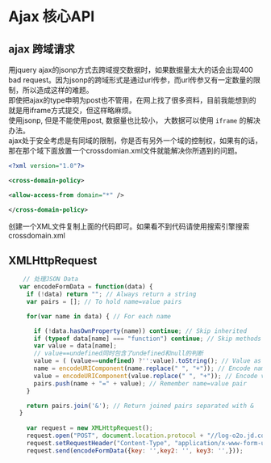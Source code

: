 # Ajax 核心API

## ajax 跨域请求
用jquery ajax的jsonp方式去跨域提交数据时，如果数据量太大的话会出现400 bad request。因为jsonp的跨域形式是通过url传参，而url传参又有一定数量的限制，所以造成这样的难题。  
即使把ajax的type申明为post也不管用，在网上找了很多资料，目前我能想到的就是用iframe方式提交，但这样略麻烦。  
使用jsonp, 但是不能使用post, 数据量也比较小， 大数据可以使用 `iframe` 的解决办法。  
ajax处于安全考虑是有同域的限制，你是否有另外一个域的控制权，如果有的话，那在那个域下面放置一个crossdomian.xml文件就能解决你所遇到的问题。
```xml
<?xml version="1.0"?>

<cross-domain-policy>

<allow-access-from domain="*" />

</cross-domain-policy>
```
创建一个XML文件复制上面的代码即可。如果看不到代码请使用搜索引擎搜索crossdomain.xml
 
 ## XMLHttpRequest
 ```js
     // 处理JSON Data
    var encodeFormData = function(data) {
      if (!data) return ""; // Always return a string
      var pairs = []; // To hold name=value pairs

      for(var name in data) { // For each name

        if (!data.hasOwnProperty(name)) continue; // Skip inherited
        if (typeof data[name] === "function") continue; // Skip methods
        var value = data[name];
        // value==undefined同时包含了undefined和null的判断
        value = ( (value==undefined) ?'':value).toString(); // Value as string
        name = encodeURIComponent(name.replace(" ", "+")); // Encode name
        value = encodeURIComponent(value.replace(" ", "+")); // Encode value
        pairs.push(name + "=" + value); // Remember name=value pair
      }

      return pairs.join('&'); // Return joined pairs separated with &
    }
    
      var request = new XMLHttpRequest();
      request.open("POST", document.location.protocol + "//log-o2o.jd.com/v1/logging");
      request.setRequestHeader("Content-Type", "application/x-www-form-urlencoded");
      request.send(encodeFormData({key: '',key2: '', key3: '',}));
 ```
